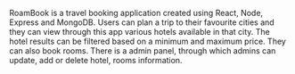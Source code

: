 RoamBook is a travel booking application created using React, Node, Express and MongoDB.
Users can plan a trip to their favourite cities and they can view through this app various hotels available in that city.
The hotel results can be filtered based on a minimum and maximum price.
They can also book rooms.
There is a admin panel, through which admins can update, add or delete hotel, rooms information.
